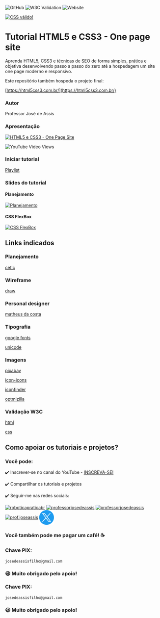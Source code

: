 ![GitHub](https://img.shields.io/github/license/professorjosedeassis/html5css3)
![W3C Validation](https://img.shields.io/w3c-validation/default?targetUrl=https%3A%2F%2Fhtml5css3.com.br%2F)
![Website](https://img.shields.io/website?url=https%3A%2F%2Fhtml5css3.com.br)

<p>
    <a href="http://jigsaw.w3.org/css-validator/validator?lang=pt-BR&profile=css3svg&uri=https%3A%2F%2Fhtml5css3.com.br%2F&usermedium=all&vextwarning=&warning=1">
        <img style="border:0;width:88px;height:31px"
            src="https://jigsaw.w3.org/css-validator/images/vcss-blue"
            alt="CSS válido!" />
    </a>
</p>

# Tutorial HTML5 e CSS3 - One page site
Aprenda HTML5, CSS3 e técnicas de SEO de forma simples, prática e objetiva desenvolvendo passo a passo do zero até a hospedagem um site one page moderno e responsivo.

Este repositório também hospeda o projeto final:

[https://html5css3.com.br/](https://html5css3.com.br/)

### Autor
Professor José de Assis
### Apresentação
[![HTML5 e CSS3 - One Page Site](https://img.youtube.com/vi/bS720dGvAn8/0.jpg)](https://youtu.be/bS720dGvAn8 "Apresentação do projeto")

![YouTube Video Views](https://img.shields.io/youtube/views/bS720dGvAn8?style=social)
### Iniciar tutorial
[Playlist](https://www.youtube.com/playlist?list=PLbEOwbQR9lqySIIlPJ-Qwo4f4HSuXVeWk)
### Slides do tutorial
#### Planejamento
[![Planejamento](https://github.com/professorjosedeassis/html5css3/blob/main/img/slide2.png)](https://pt.slideshare.net/josedeassisfilho/planejamento-htm5-e-css3 "Apresentação dos slides")
#### CSS FlexBox
[![CSS FlexBox](https://github.com/professorjosedeassis/html5css3/blob/main/img/slide.png)](https://pt.slideshare.net/josedeassisfilho/css-flexbox-252669331 "Apresentação dos slides")
## Links indicados
### Planejamento
[cetic](https://www.cetic.br/)
### Wireframe
[draw](https://app.diagrams.net/)
### Personal designer
[matheus da costa](http://matheusdacosta.art.br/)
### Tipografia
[google fonts](https://fonts.google.com/)

[unicode](https://www.unicode.org/charts/)
### Imagens
[pixabay](https://pixabay.com/pt/)

[icon-icons](https://icon-icons.com/pt/)

[iconfinder](https://www.iconfinder.com/)

[optmizilla](https://imagecompressor.com/pt/)
### Validação W3C
[html](https://validator.w3.org/)

[css](https://jigsaw.w3.org/css-validator/)

## Como apoiar os tutoriais e projetos?
### Você pode:
:heavy_check_mark: Inscrever-se no canal do YouTube - [INSCREVA-SE!](https://www.youtube.com/c/RoboticapraticaBr/?sub_confirmation=1)

:heavy_check_mark: Compartilhar os tutoriais e projetos

:heavy_check_mark: Seguir-me nas redes sociais:
<p align="left">
<a href="https://www.youtube.com/c/roboticapraticabr" target="blank"><img align="center" src="https://github.com/professorjosedeassis/joseassis/blob/main/img/youtube.png" alt="roboticapraticabr" height="48" width="48" /></a>
<a href="https://linkedin.com/in/professorjosedeassis" target="blank"><img align="center" src="https://github.com/professorjosedeassis/joseassis/blob/main/img/linkedin.png" alt="professorjosedeassis" height="48" width="48" /></a>
<a href="https://fb.com/professorjosedeassis" target="blank"><img align="center" src="https://github.com/professorjosedeassis/joseassis/blob/main/img/facebook.png" alt="professorjosedeassis" height="48" width="48" /></a>
<a href="https://instagram.com/prof.joseassis" target="blank"><img align="center" src="https://github.com/professorjosedeassis/joseassis/blob/main/img/instagram.png" alt="prof.joseassis" height="48" width="48" /></a>
<a href="https://twitter.com/joseassis" target="blank"><img align="center" src="https://github.com/professorjosedeassis/joseassis/blob/main/img/twitter.png" alt="joseassis" height="48" width="48" /></a>
</p>

### Você também pode me pagar um café! ☕

### Chave PIX:
` josedeassisfilho@gmail.com `

### :smiley: Muito obrigado pelo apoio!

### Chave PIX:
` josedeassisfilho@gmail.com `

### :smiley: Muito obrigado pelo apoio!
